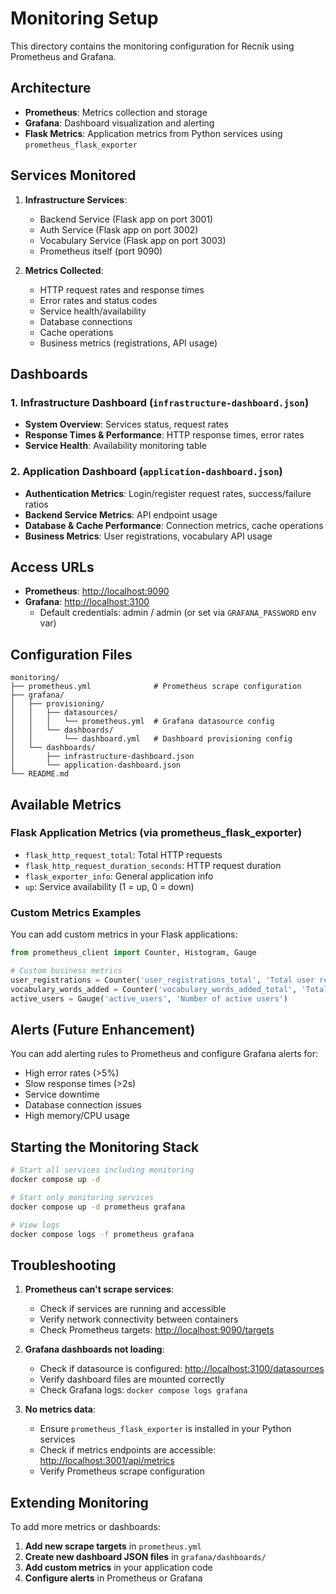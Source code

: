 # Monitoring Setup

This directory contains the monitoring configuration for Recnik using Prometheus and Grafana.

## Architecture

- **Prometheus**: Metrics collection and storage
- **Grafana**: Dashboard visualization and alerting
- **Flask Metrics**: Application metrics from Python services using `prometheus_flask_exporter`

## Services Monitored

1. **Infrastructure Services**:
   - Backend Service (Flask app on port 3001)
   - Auth Service (Flask app on port 3002)
   - Vocabulary Service (Flask app on port 3003)
   - Prometheus itself (port 9090)

2. **Metrics Collected**:
   - HTTP request rates and response times
   - Error rates and status codes
   - Service health/availability
   - Database connections
   - Cache operations
   - Business metrics (registrations, API usage)

## Dashboards

### 1. Infrastructure Dashboard (`infrastructure-dashboard.json`)

- **System Overview**: Services status, request rates
- **Response Times & Performance**: HTTP response times, error rates
- **Service Health**: Availability monitoring table

### 2. Application Dashboard (`application-dashboard.json`)

- **Authentication Metrics**: Login/register request rates, success/failure ratios
- **Backend Service Metrics**: API endpoint usage
- **Database & Cache Performance**: Connection metrics, cache operations
- **Business Metrics**: User registrations, vocabulary API usage

## Access URLs

- **Prometheus**: <http://localhost:9090>
- **Grafana**: <http://localhost:3100>
  - Default credentials: admin / admin (or set via `GRAFANA_PASSWORD` env var)

## Configuration Files

```
monitoring/
├── prometheus.yml              # Prometheus scrape configuration
├── grafana/
│   ├── provisioning/
│   │   ├── datasources/
│   │   │   └── prometheus.yml  # Grafana datasource config
│   │   └── dashboards/
│   │       └── dashboard.yml   # Dashboard provisioning config
│   └── dashboards/
│       ├── infrastructure-dashboard.json
│       └── application-dashboard.json
└── README.md
```

## Available Metrics

### Flask Application Metrics (via prometheus_flask_exporter)

- `flask_http_request_total`: Total HTTP requests
- `flask_http_request_duration_seconds`: HTTP request duration
- `flask_exporter_info`: General application info
- `up`: Service availability (1 = up, 0 = down)

### Custom Metrics Examples

You can add custom metrics in your Flask applications:

```python
from prometheus_client import Counter, Histogram, Gauge

# Custom business metrics
user_registrations = Counter('user_registrations_total', 'Total user registrations')
vocabulary_words_added = Counter('vocabulary_words_added_total', 'Total vocabulary words added')
active_users = Gauge('active_users', 'Number of active users')
```

## Alerts (Future Enhancement)

You can add alerting rules to Prometheus and configure Grafana alerts for:

- High error rates (>5%)
- Slow response times (>2s)
- Service downtime
- Database connection issues
- High memory/CPU usage

## Starting the Monitoring Stack

```bash
# Start all services including monitoring
docker compose up -d

# Start only monitoring services
docker compose up -d prometheus grafana

# View logs
docker compose logs -f prometheus grafana
```

## Troubleshooting

1. **Prometheus can't scrape services**:
   - Check if services are running and accessible
   - Verify network connectivity between containers
   - Check Prometheus targets: <http://localhost:9090/targets>

2. **Grafana dashboards not loading**:
   - Check if datasource is configured: <http://localhost:3100/datasources>
   - Verify dashboard files are mounted correctly
   - Check Grafana logs: `docker compose logs grafana`

3. **No metrics data**:
   - Ensure `prometheus_flask_exporter` is installed in your Python services
   - Check if metrics endpoints are accessible: <http://localhost:3001/api/metrics>
   - Verify Prometheus scrape configuration

## Extending Monitoring

To add more metrics or dashboards:

1. **Add new scrape targets** in `prometheus.yml`
2. **Create new dashboard JSON files** in `grafana/dashboards/`
3. **Add custom metrics** in your application code
4. **Configure alerts** in Prometheus or Grafana
